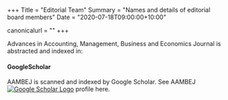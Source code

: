 +++
Title = "Editorial Team"
Summary = "Names and details of editorial board members"
Date = "2020-07-18T09:00:00+10:00"

canonicalurl = ""
+++

Advances in Accounting, Management, Business and Economics Journal is abstracted and  indexed in:

#### GoogleScholar

AAMBEJ is scanned and indexed by Google Scholar. See AAMBEJ [![Google Scholar Logo](/img/orcid.png)](https://orcid.org/) profile here.

